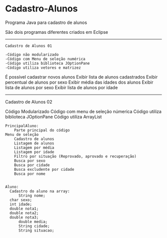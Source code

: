 # Cadastro-Alunos
Programa Java para cadastro de alunos

São dois programas diferentes criados em Eclipse

-----------------------------------------------------------  

	Cadastro de Alunos 01

  	-Código não modularizado
 	-Código com Menu de seleção numérica
  	-Código utiliza biblioteca JOptionPane
  	-Código utiliza vetores e matrizez
  
  É possível cadastrar novos alunos
  Exibir lista de alunos cadastrados
  Exibir percentual de alunos por sexo
  Exibir média das idades dos alunos
  Exibir lista de alunos por sexo
  Exibir lista de alunos por idade
  
-----------------------------------------------------------  
  
Cadastro de Alunos 02

  Código Modularizado
  Código com menu de seleção númerica
  Código utiliza biblioteca JOptionPane
  Código utiliza ArrayList
  
  	PrincipalAluno:
    	Parte principal do código
	Menu de seleção
    	Cadastro de alunos
    	Listagem de alunos
    	Listagem por média
    	Listagem por idade
    	Filtro por situação (Reprovado, aprovado e recuperação)
    	Busca por sexo
    	Busca por cidade
    	Busca excludente por cidade
    	Busca por nome
   
	
	Aluno:
 	  Cadastro do aluno na array:
      	  String nome;
	  char sexo;
	  int idade;
	  double nota1;
	  double nota2;
	  double nota3;
      	  double media;
      	  String cidade;
      	  String situacao;
